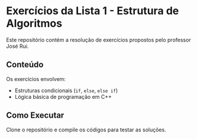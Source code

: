# Exercícios da Lista 1 - Estrutura de Algoritmos  
Este repositório contém a resolução de exercícios propostos pelo professor José Rui.

## Conteúdo  
Os exercícios envolvem:  
- Estruturas condicionais (`if`, `else`, `else if`)  
- Lógica básica de programação em C++  

## Como Executar  
Clone o repositório e compile os códigos para testar as soluções.
